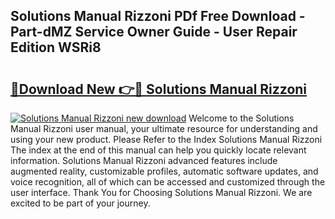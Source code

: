 ## Solutions Manual Rizzoni PDf Free Download - Part-dMZ Service Owner Guide - User Repair Edition WSRi8

# <h2><a href="http://bc79922.oget.top/?id=Solutions+Manual+Rizzoni">🔗Download New 👉🔴 Solutions Manual Rizzoni</a></h2>

[![Solutions Manual Rizzoni new download](https://i.imgur.com/5g1atiW.png)](http://bc79922.oget.top/?id=Solutions+Manual+Rizzoni)
Welcome to the Solutions Manual Rizzoni user manual, your ultimate resource for understanding and using your new product. Please Refer to the Index Solutions Manual Rizzoni The index at the end of this manual can help you quickly locate relevant information. Solutions Manual Rizzoni advanced features include augmented reality, customizable profiles, automatic software updates, and voice recognition, all of which can be accessed and customized through the user interface. Thank You for Choosing Solutions Manual Rizzoni. We are excited to be part of your journey.
